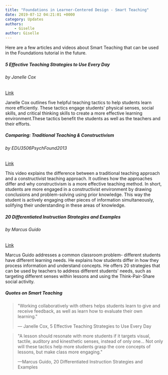 ```yaml
---
title: "Foundations in Learner-Centered Design - Smart Teaching"
date: 2019-07-12 04:21:01 +0000
category: Updates
authors: 
    - Giselle 
author: Giselle
---
```


Here are a few articles and videos about Smart Teaching that can be used in the Foundations tutorial in the future.


<div class="card-deck">
    <div class="card">
        <div class="card-body">
            <h5 class="card-title">5 Effective Teaching Strategies to Use Every Day</h5>
            <h6 class="card-subtitle mb-2 text-muted">by Janelle Cox</h6>
            <div class="text-center pt-3">
                 <a href="https://www.teachhub.com/5-effective-teaching-strategies-use-every-day" class="btn btn-primary" target="_blank">Link</a>
            </div>
            <p class="card-text">Janelle Cox outlines five helpful teaching tactics to help students learn more efficiently. These tactics engage students' physical senses, social skills, and critical thinking skills to create a more effective learning environment.These tactics benefit the students as well as the teachers and their efforts.</p>
        </div>
    </div>
    <div class="card">
        <div class="card-body">
            <h5 class="card-title">Comparing: Traditional Teaching & Constructivism</h5>
            <h6 class="card-subtitle mb-2 text-muted">by EDU3506PsychFound2013</h6>
            <div class="text-center pt-3">
                 <a href="https://www.youtube.com/watch?v=OuOXkM28llc" class="btn btn-primary" target="_blank">Link</a>
            </div>
            <p class="card-text">This video explains the difference between a traditional teaching approach and a constructivist teaching approach. It outlines how the approaches differ and why constructivism is a more effective teaching method. In short, students are more engaged in a constructivist environment by drawing conclusions and problem-solving using prior knowledge. This way the student is actively engaging other pieces of information simultaneously, solifying their understanding in these areas of knowledge.</p>
        </div>
    </div>
</div>

<div class="card-deck mt-2">
    <div class="card">
        <div class="card-body">
            <h5 class="card-title">20 Differentiated Instruction Strategies and Examples</h5>
            <h6 class="card-subtitle mb-2 text-muted">by Marcus Guido</h6>
            <div class="text-center pt-3">
                 <a href="https://www.prodigygame.com/blog/differentiated-instruction-strategies-examples-download/" class="btn btn-primary" target="_blank">Link</a>
            </div>
            <p class="card-text">Marcus Guido addresses a common classroom problem- different students have different learning needs. He explains how students differ in how they process information and understand concepts. He offers 20 strategies that can be used by teachers to address different students' needs, such as targeting different senses within lessons and using the Think-Pair-Share social activity.</p>
        </div>
    </div>
</div>

<div class="card-deck mt-2">
    <div class="card">
        <div class="card-body">
            <h5 class="card-title">Quotes on Smart Teaching</h5>
            <p class="card-text"> 
                <blockquote>"Working collaboratively with others helps students learn to give and receive feedback, as well as learn how to evaluate their own learning."<p>— Janelle Cox, 5 Effective Teaching Strategies to Use Every Day</p></blockquote>
            </p>
            <p class="card-text"> 
                <blockquote>"A lesson should resonate with more students if it targets visual, tactile, auditory and kinesthetic senses, instead of only one... Not only will these tactics help more students grasp the core concepts of lessons, but make class more engaging."<p>—Marcus Guido, 20 Differentiated Instruction Strategies and Examples</p></blockquote>
            </p>
        </div>
    </div>
</div>
